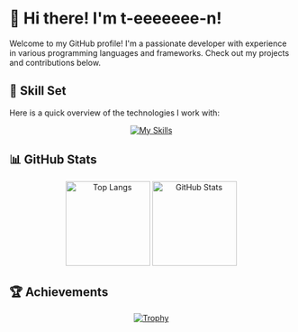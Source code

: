 # 👋 Hi there! I'm t-eeeeeee-n!

Welcome to my GitHub profile! I'm a passionate developer with experience in various programming languages and frameworks. Check out my projects and contributions below.

## 🚀 Skill Set

Here is a quick overview of the technologies I work with:

<div align="center">
  <a href="https://skillicons.dev">
    <img src="https://skillicons.dev/icons?i=py,go,java,js,ts,dotnet,react,nextjs,vue,nuxtjs,fastapi,express,spring,prisma,selenium,tailwindcss,bootstrap,vite,webpack,aws,gcp,docker,githubactions,vercel,terraform,postgres,mysql,mongodb,git,github,gitlab,eclipse,gradle,nodejs,postman,powershell&perline=10" alt="My Skills"/>
  </a>  
</div>

## 📊 GitHub Stats

<p align="center"> 
  <img alt="Top Langs" height="150px" src="https://github-readme-stats.vercel.app/api/top-langs/?username=t-eeeeeee-n&layout=compact&count_private=true&show_icons=true&theme=onedark" />
  <img alt="GitHub Stats" height="150px" src="https://github-readme-stats.vercel.app/api?username=t-eeeeeee-n&count_private=true&show_icons=true&theme=onedark" />
</p>

## 🏆 Achievements

<p align="center">
  <a href="https://github.com/ryo-ma/github-profile-trophy">
    <img alt="Trophy" src="https://github-profile-trophy.vercel.app/?username=t-eeeeeee-n&theme=onedark&column=7" />
  </a>
</p>

